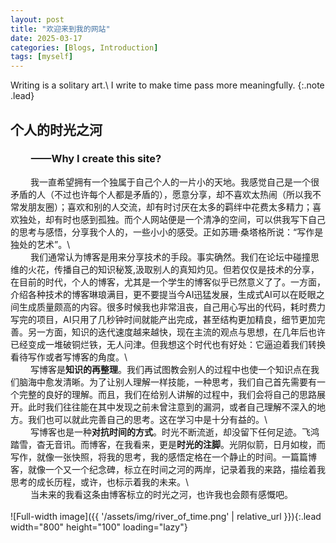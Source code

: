 ```yaml
---
layout: post
title: "欢迎来到我的网站"
date: 2025-03-17
categories: [Blogs, Introduction]
tags: [myself]
---
```


Writing is a solitary art.\\
I write to make time pass more meaningfully.
{:.note .lead}

## 个人的时光之河
### &emsp;&emsp;——Why I create this site?
&emsp;&emsp; 我一直希望拥有一个独属于自己个人的一片小的天地。我感觉自己是一个很矛盾的人（不过也许每个人都是矛盾的），愿意分享，却不喜欢太热闹（所以我不常发朋友圈）；喜欢和别的人交流，却有时讨厌在太多的羁绊中花费太多精力；喜欢独处，却有时也感到孤独。而个人网站便是一个清净的空间，可以供我写下自己的思考与感悟，分享我个人的，一些小小的感受。正如苏珊·桑塔格所说：“写作是独处的艺术”。\\
<br>
&emsp;&emsp; 我们通常认为博客是用来分享技术的手段。事实确然。我们在论坛中碰撞思维的火花，传播自己的知识秘笈,汲取别人的真知灼见。但若仅仅是技术的分享，在目前的时代，个人的博客，尤其是一个学生的博客似乎已然意义了了。一方面，介绍各种技术的博客琳琅满目，更不要提当今AI迅猛发展，生成式AI可以在眨眼之间生成质量颇高的内容。很多时候我也非常沮丧，自己用心写出的代码，耗时费力写完的项目，AI只用了几秒钟时间就能产出完成，甚至结构更加精良，细节更加完善。另一方面，知识的迭代速度越来越快，现在主流的观点与思想，在几年后也许已经变成一堆破铜烂铁，无人问津。但我想这个时代也有好处：它逼迫着我们转换看待写作或者写博客的角度。\\
<br>
&emsp;&emsp; 写博客是**知识的再整理**。我们再试图教会别人的过程中也使一个知识点在我们脑海中愈发清晰。为了让别人理解一样技能，一种思考，我们自己首先需要有一个完整的良好的理解。而且，我们在给别人讲解的过程中，我们会将自己的思路展开。此时我们往往能在其中发现之前未曾注意到的漏洞，或者自己理解不深入的地方。我们也可以就此完善自己的思考。这在学习中是十分有益的。\\
<br>
&emsp;&emsp; 写博客也是一种**对抗时间的方式**。时光不断流逝，却没留下任何足迹。飞鸿踏雪，杳无音讯。而博客，在我看来，更是**时光的注脚**。光阴似箭，日月如梭，而写作，就像一张快照，将我的思考，我的感悟定格在一个静止的时间。一篇篇博客，就像一个又一个纪念碑，标立在时间之河的两岸，记录着我的来路，描绘着我思考的成长历程，或许，也标示着我的未来。\\
<br>
&emsp;&emsp; 当未来的我看这条由博客标立的时光之河，也许我也会颇有感慨吧。
<br><br>
![Full-width image]({{ '/assets/img/river_of_time.png' | relative_url }}){:.lead width="800" height="100" loading="lazy"}
